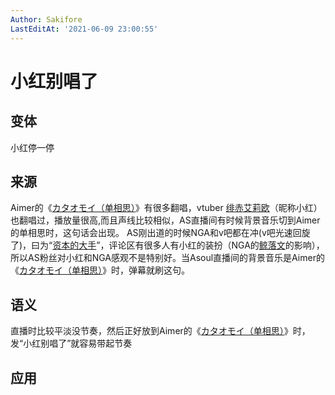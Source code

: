 ```yaml
---
Author: Sakifore
LastEditAt: '2021-06-09 23:00:55'
---
```

# 小红别唱了

## 变体

小红停一停

## 来源

Aimer的《[カタオモイ（单相思）](https://www.bilibili.com/video/BV1Cb411y7fC)》有很多翻唱，vtuber [绯赤艾莉欧](https://space.bilibili.com/407106379)（昵称小红）也翻唱过，播放量很高,而且声线比较相似，AS直播间有时候背景音乐切到Aimer的单相思时，这句话会出现。
AS刚出道的时候NGA和v吧都在冲(v吧光速回旋了)，曰为“[资本的大手](https://www.douban.com/group/topic/211858661/)”，评论区有很多人有小红的装扮（NGA的[鲸落文](http://nga.178.com/read.php?tid=23795707)的影响），所以AS粉丝对小红和NGA感观不是特别好。当Asoul直播间的背景音乐是Aimer的《[カタオモイ（单相思）](https://www.bilibili.com/video/BV1Cb411y7fC)》时，弹幕就刷这句。

## 语义

直播时比较平淡没节奏，然后正好放到Aimer的《[カタオモイ（单相思）](https://www.bilibili.com/video/BV1Cb411y7fC)》时，发“小红别唱了”就容易带起节奏

## 应用


